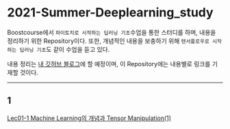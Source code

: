 # 2021-Summer-Deeplearning_study
Boostcourse에서 `파이토치로 시작하는 딥러닝 기초`수업을 통한 스터디를 하며, 내용을 정리하기 위한 Repository이다. 또한, 개념적인 내용을 보충하기 위해 `텐서플로우로 시작하는 딥러닝 기초`도 같이 수업을 듣고 있다.  

내용 정리는 [내 깃허브 블로그](https://sanghyunpark01.github.io/)에 할 예정이며, 이 Repository에는 내용별로 링크를 기재할 것이다.

---  
## 1
[Lec01-1 Machine Learning의 개념과 Tensor Manipulation(1)](https://sanghyunpark01.github.io/dl_study/DLstudy-Lec01_1/)